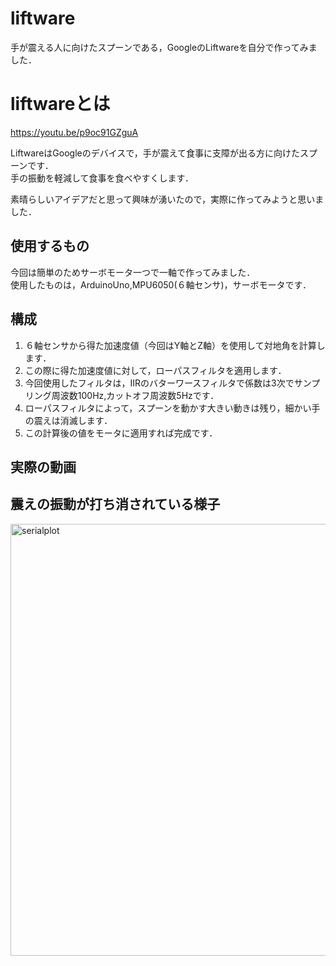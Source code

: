 # liftware  
手が震える人に向けたスプーンである，GoogleのLiftwareを自分で作ってみました．  

# liftwareとは  
https://youtu.be/p9oc91GZguA  

LiftwareはGoogleのデバイスで，手が震えて食事に支障が出る方に向けたスプーンです．  
手の振動を軽減して食事を食べやすくします．  

素晴らしいアイデアだと思って興味が湧いたので，実際に作ってみようと思いました．  

## 使用するもの  
今回は簡単のためサーボモータ一つで一軸で作ってみました．  
使用したものは，ArduinoUno,MPU6050(６軸センサ)，サーボモータです．  

## 構成  
1. ６軸センサから得た加速度値（今回はY軸とZ軸）を使用して対地角を計算します．  
2. この際に得た加速度値に対して，ローパスフィルタを適用します．  
3. 今回使用したフィルタは，IIRのバターワースフィルタで係数は3次でサンプリング周波数100Hz,カットオフ周波数5Hzです．  
4. ローパスフィルタによって，スプーンを動かす大きい動きは残り，細かい手の震えは消滅します．  
5. この計算後の値をモータに適用すれば完成です．  

## 実際の動画  



## 震えの振動が打ち消されている様子  
<img width="691" alt="serialplot" src="https://user-images.githubusercontent.com/29916489/71187904-5a77f700-22c3-11ea-80fb-a17e7e9bfcb9.png">